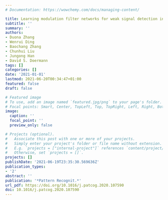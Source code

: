 ```yaml
---
# Documentation: https://wowchemy.com/docs/managing-content/

title: Learning modulation filter networks for weak signal detection in noise
subtitle: ''
summary: ''
authors:
- Duona Zhang
- Wenrui Ding
- Baochang Zhang
- Chunhui Liu
- Jungong Han
- David S. Doermann
tags: []
categories: []
date: '2021-01-01'
lastmod: 2021-06-20T00:34:47+01:00
featured: false
draft: false

# Featured image
# To use, add an image named `featured.jpg/png` to your page's folder.
# Focal points: Smart, Center, TopLeft, Top, TopRight, Left, Right, BottomLeft, Bottom, BottomRight.
image:
  caption: ''
  focal_point: ''
  preview_only: false

# Projects (optional).
#   Associate this post with one or more of your projects.
#   Simply enter your project's folder or file name without extension.
#   E.g. `projects = ["internal-project"]` references `content/project/deep-learning/index.md`.
#   Otherwise, set `projects = []`.
projects: []
publishDate: '2021-06-19T23:35:30.569636Z'
publication_types:
- '2'
abstract: ''
publication: '*Pattern Recognit.*'
url_pdf: https://doi.org/10.1016/j.patcog.2020.107590
doi: 10.1016/j.patcog.2020.107590
---
```

